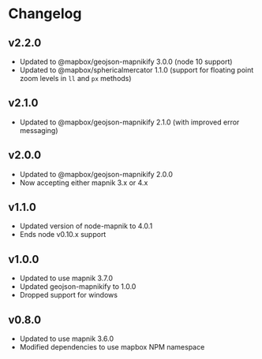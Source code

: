 # Changelog

## v2.2.0
- Updated to @mapbox/geojson-mapnikify 3.0.0 (node 10 support)
- Updated to @mapbox/sphericalmercator 1.1.0 (support for floating point zoom levels in `ll` and `px` methods)

## v2.1.0
- Updated to @mapbox/geojson-mapnikify 2.1.0 (with improved error messaging)

## v2.0.0
- Updated to @mapbox/geojson-mapnikify 2.0.0
- Now accepting either mapnik 3.x or 4.x

## v1.1.0
- Updated version of node-mapnik to 4.0.1
- Ends node v0.10.x support

## v1.0.0

 - Updated to use mapnik 3.7.0
 - Updated geojson-mapnikify to 1.0.0
 - Dropped support for windows

## v0.8.0

 - Updated to use mapnik 3.6.0
 - Modified dependencies to use mapbox NPM namespace
